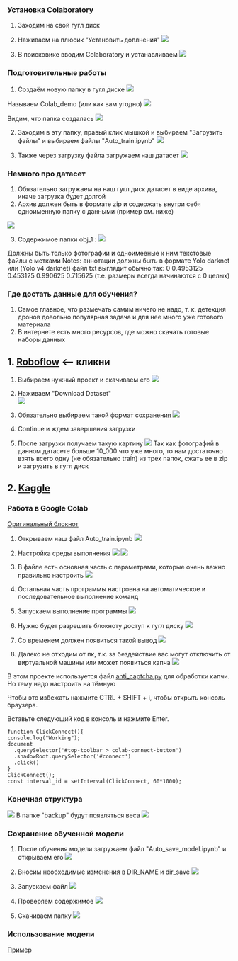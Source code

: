 ### Установка Colaboratory

1. Заходим на свой гугл диск
2. Наживаем на плюсик "Установить доплнения"
![](<images_for_tutorial/Screenshot from 2024-12-14 22-44-27.png.2024_12_14_22_51_45.0.svg>)
    
 
  
3. В поисковике вводим Colaboratory и устанавливаем
![](<images_for_tutorial/Screenshot from 2024-12-14 22-57-33.png>)


### Подготовительные работы
1. Создаём новую папку в гугл диске
![](<images_for_tutorial/Screenshot from 2024-12-14 22-44-27.png.2024_12_14_22_51_45.0.png>)

Называем Colab_demo  (или как вам угодно)
![](<images_for_tutorial/Screenshot from 2024-12-14 23-36-38.png>)

Видим, что папка создалась
![](<images_for_tutorial/Screenshot from 2024-12-14 23-38-35.png>)

2. Заходим в эту папку, правый клик мышкой и выбираем "Загрузить файлы" и выбираем файлы "Auto_train.ipynb"
![](<images_for_tutorial/Screenshot from 2024-12-14 23-50-05.png>)

3. Также через загрузку файла загружаем наш датасет
![](<images_for_tutorial/Screenshot from 2024-12-15 00-08-10.png>)


### Немного про датасет
1. Обязательно загружаем на наш гугл диск датасет в виде архива, иначе загрузка будет долгой
2. Архив должен быть в формате zip и содержать внутри себя одноименную папку с данными (пример см. ниже)

![](<images_for_tutorial/Screenshot from 2024-12-15 00-11-27.png>)


3. Содержимое папки  obj_1 :
![](<images_for_tutorial/Screenshot from 2024-12-15 00-12-43.png>)

Должны быть только фотографии и одноимееные к ним текстовые файлы с метками
Notes: аннотации должны быть в формате Yolo darknet или (Yolo v4 darknet)
файл txt выглядит обычно так: 0 0.4953125 0.453125 0.990625 0.715625   (т.е. размеры всегда начинаются с 0 целых)


### Где достать данные для обучения?
1. Самое главное, что размечать самим ничего не надо, т. к. детекция дронов довольно популярная задача и для нее много уже готового материала
2. В интернете есть много ресурсов, где можно скачать готовые наборы данных


## 1.  [Roboflow](https://universe.roboflow.com/search?q=drones) <-- кликни
1. Выбираем нужный проект и скачиваем его
![](<images_for_tutorial/Screenshot from 2024-12-15 00-32-26.png>)

2. Наживаем "Download Dataset"  
![](<images_for_tutorial/Screenshot from 2024-12-15 00-36-57.png>)

3. Обязательно выбираем такой формат сохранения
![](<images_for_tutorial/Screenshot from 2024-12-15 00-37-32.png>)
4. Continue и ждем завершения загрузки

5. После загрузки получаем такую картину 
![](<images_for_tutorial/Screenshot from 2024-12-15 00-46-32.png>)
Так как фотографий в данном датасете больше 10_000 что уже много, то нам достаточно взять всего одну (не обязательно train) из трех папок, сжать ее в zip и загрузить в гугл диск

## 2. [Kaggle](https://www.kaggle.com/datasets/muki2003/yolo-drone-detection-dataset/data)


### Работа в Google Colab

[Оригинальный блокнот](https://avt.global/nto_program#!/tab/485212165-4)

1. Открываем наш файл Auto_train.ipynb
![](<images_for_tutorial/Screenshot from 2024-12-15 01-36-07.png>)

2. Настройка среды выполнения
![](<images_for_tutorial/Screenshot from 2024-12-15 01-43-33.png>)
![](<images_for_tutorial/Screenshot from 2024-12-15 01-43-45.png>)



2. В файле есть основная часть с параметрами, которые очень важно правильно настроить
![](<images_for_tutorial/Screenshot from 2024-12-15 01-41-06.png>)

3. Остальная часть программы настроена на автоматическое и последовательное выполнение команд

4. Запускаем выполнение программы
![](images_for_tutorial/bitmap.png)

5. Нужно будет разрешить блокноту доступ к гугл диску
![](<images_for_tutorial/Screenshot from 2024-12-15 01-11-22.png>)

6. Со временем должен появиться такой вывод
![](<images_for_tutorial/Screenshot from 2024-12-15 02-00-40.png>)

7. Далеко не отходим от пк, т.к. за бездействие вас могут отключить от виртуальной машины или может появиться капча
![](<images_for_tutorial/Screenshot from 2024-12-14 02-01-21.png>)

В этом проекте используется файл [anti_captcha.py](./anti_captcha.py) для обработки капчи. Но тему надо настроить на тёмную


Чтобы это избежать нажмите CTRL + SHIFT + i, чтобы открыть консоль браузера.

Вставьте следующий код в консоль и нажмите Enter.

```
function ClickConnect(){
console.log("Working");
document
  .querySelector('#top-toolbar > colab-connect-button')
  .shadowRoot.querySelector('#connect')
  .click()
}
ClickConnect();
const interval_id = setInterval(ClickConnect, 60*1000);
```




### Конечная структура
![](<images_for_tutorial/Screenshot from 2024-12-15 02-02-34.png>)
В папке "backup" будут появляться веса
![](<images_for_tutorial/Screenshot from 2024-12-15 02-04-10.png>)


### Сохранение обученной модели
1. После обучения модели загружаем файл "Auto_save_model.ipynb" и открываем его
![](<images_for_tutorial/Screenshot from 2024-12-15 11-36-19.png>)

2. Вносим необходимые изменения в DIR_NAME и dir_save
![](<images_for_tutorial/Screenshot from 2024-12-15 11-38-19.png>)

3. Запускаем файл
![](images_for_tutorial/res.png)

4. Проверяем содержимое
![](<images_for_tutorial/Screenshot from 2024-12-15 11-45-49.png>)

5. Скачиваем папку
![](<images_for_tutorial/Screenshot from 2024-12-15 11-46-28.png>)


### Использование модели
[Пример](./eval.py)